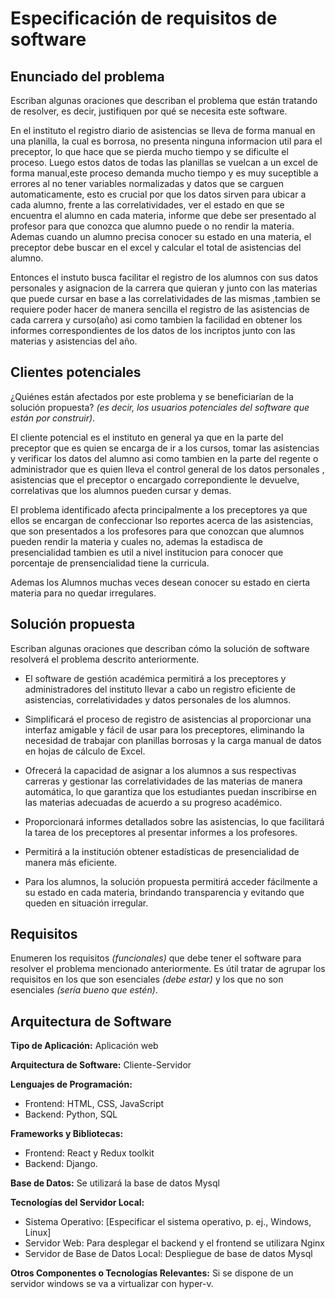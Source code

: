 # Especificación de requisitos de software

## Enunciado del problema

Escriban algunas oraciones que describan el problema que están tratando de resolver, es decir, justifiquen por qué se necesita este software.

En el instituto el registro diario de asistencias se lleva de forma manual en una planilla, la cual es 
borrosa, no presenta ninguna informacion util para el preceptor, lo que hace que se pierda mucho tiempo
y se dificulte el proceso. Luego estos datos de todas las planillas se vuelcan a un excel de forma
manual,este proceso demanda mucho tiempo y es muy suceptible a errores al no tener variables normalizadas y datos que se carguen automaticamente, esto es crucial por que los datos sirven para ubicar a cada alumno, frente a las correlatividades, ver el estado en que se encuentra el alumno en cada materia, informe que debe ser presentado al profesor para que conozca que alumno puede o no rendir la materia.
Ademas cuando un alumno precisa conocer su estado en una materia, el preceptor debe buscar en el excel 
y calcular el total de asistencias del alumno.

Entonces el instuto busca facilitar el registro de los alumnos con sus datos personales y asignacion de la carrera que quieran y junto con las materias que puede cursar en base a las correlatividades de las mismas ,tambien se requiere poder hacer de manera sencilla el registro de las asistencias de cada carrera y curso(año)  asi como tambien la facilidad en obtener los informes correspondientes de los datos de los incriptos junto con las materias y asistencias del año.

## Clientes potenciales
 
¿Quiénes están afectados por este problema y se beneficiarían de la solución propuesta? *(es decir, los usuarios potenciales del software que están por construir)*.

El cliente potencial es el instituto en general ya que en la parte del preceptor que es quien se encarga de ir a los cursos, tomar las asistencias y verificar los datos del alumno asi como tambien en la parte del regente o administrador que es quien lleva el control general de los datos personales , asistencias que el preceptor o encargado correpondiente le devuelve, correlativas que los alumnos pueden cursar y demas.

El problema identificado afecta principalmente a los preceptores ya que ellos se encargan de confeccionar lso reportes acerca de las asistencias, que son presentados a los profesores para que conozcan que alumnos pueden rendir la materia y cuales no, ademas la estadisca de presencialidad tambien es util a nivel institucion para conocer que porcentaje de prensencialidad tiene la curricula.

Ademas los Alumnos muchas veces desean conocer su estado en cierta materia 
para no quedar irregulares.

## Solución propuesta 

Escriban algunas oraciones que describan cómo la solución de software resolverá el problema descrito anteriormente.

- El software de gestión académica permitirá a los preceptores y administradores del instituto llevar a cabo un registro eficiente de asistencias, correlatividades y datos personales de los alumnos. 

- Simplificará el proceso de registro de asistencias al proporcionar una interfaz amigable y fácil de usar para los preceptores, eliminando la necesidad de trabajar con planillas borrosas y la carga manual de datos en hojas de cálculo de Excel.

- Ofrecerá la capacidad de asignar a los alumnos a sus respectivas carreras y gestionar las correlatividades de las materias de manera automática, lo que garantiza que los estudiantes puedan inscribirse en las materias adecuadas de acuerdo a su progreso académico. 

- Proporcionará informes detallados sobre las asistencias, lo que facilitará la tarea de los preceptores al presentar informes a los profesores.

- Permitirá a la institución obtener estadísticas de presencialidad de manera más eficiente.

- Para los alumnos, la solución propuesta permitirá acceder fácilmente a su estado en cada materia, brindando transparencia y evitando que queden en situación irregular. 

## Requisitos

Enumeren los requisitos *(funcionales)* que debe tener el software para resolver el problema mencionado anteriormente. Es útil tratar de agrupar los requisitos en los que son esenciales *(debe estar)* y los que no son esenciales *(sería bueno que estén)*.
 
## Arquitectura de Software

**Tipo de Aplicación:** Aplicación web

**Arquitectura de Software:** Cliente-Servidor

**Lenguajes de Programación:** 
- Frontend: HTML, CSS, JavaScript
- Backend: Python, SQL

**Frameworks y Bibliotecas:**
- Frontend: React y Redux toolkit
- Backend: Django.

**Base de Datos:** Se utilizará la base de datos Mysql

**Tecnologías del Servidor Local:**
- Sistema Operativo: [Especificar el sistema operativo, p. ej., Windows, Linux]
- Servidor Web: Para desplegar el backend y el frontend se utilizara Nginx
- Servidor de Base de Datos Local: Despliegue de base de datos Mysql

**Otros Componentes o Tecnologías Relevantes:** Si se dispone de un servidor windows se va a virtualizar con hyper-v.

